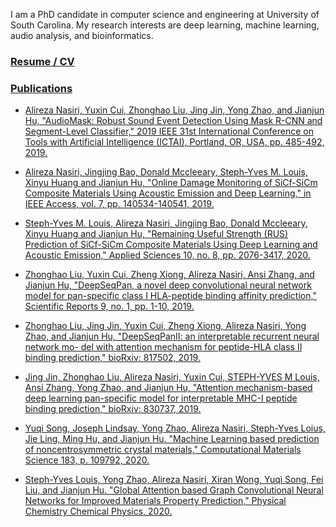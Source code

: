 I am a PhD candidate in computer science and engineering at University of South Carolina. My research interests are deep learning, machine learning, audio analysis, and bioinformatics.

### <a href="my_files/AlirezaNasiri_CV.pdf" target="_blank">Resume / CV 

### Publications
* Alireza Nasiri, Yuxin Cui, Zhonghao Liu, Jing Jin, Yong Zhao, and Jianjun Hu, "AudioMask: Robust Sound Event Detection Using Mask R-CNN and Segment-Level Classifier," 2019 IEEE 31st International Conference on Tools with Artificial Intelligence (ICTAI), Portland, OR, USA, pp. 485-492, 2019. 
 
* Alireza Nasiri, Jingjing Bao, Donald Mccleeary, Steph-Yves M. Louis, Xinyu Huang and Jianjun Hu, "Online Damage Monitoring of SiCf-SiCm Composite Materials Using Acoustic Emission and Deep Learning," in IEEE Access, vol. 7, pp. 140534-140541, 2019.
 
* Steph-Yves M. Louis, Alireza Nasiri, Jingjing Bao, Donald Mccleeary, Xinyu Huang and Jianjun Hu, "Remaining Useful Strength (RUS) Prediction of SiCf-SiCm Composite Materials Using Deep Learning and Acoustic Emission," Applied Sciences 10, no. 8, pp. 2076-3417, 2020.
 
* Zhonghao Liu, Yuxin Cui, Zheng Xiong, Alireza Nasiri, Ansi Zhang, and Jianjun Hu, "DeepSeqPan, a novel deep convolutional neural network model for pan-specific class I HLA-peptide binding affinity prediction," Scientific Reports 9, no. 1, pp. 1-10, 2019.
 
* Zhonghao Liu, Jing Jin, Yuxin Cui, Zheng Xiong, Alireza Nasiri, Yong Zhao, and Jianjun Hu, "DeepSeqPanII: an interpretable recurrent neural network mo- del with attention mechanism for peptide-HLA class II binding prediction," bioRxiv: 817502, 2019.
 
* Jing Jin, Zhonghao Liu, Alireza Nasiri, Yuxin Cui, STEPH-YVES M Louis, Ansi Zhang, Yong Zhao, and Jianjun Hu, "Attention mechanism-based deep learning pan-specific model for interpretable MHC-I peptide binding prediction," bioRxiv: 830737, 2019. 
 
* Yuqi Song, Joseph Lindsay, Yong Zhao, Alireza Nasiri, Steph-Yves Loius, Jie Ling, Ming Hu, and Jianjun Hu. "Machine Learning based prediction of noncentrosymmetric crystal materials," Computational Materials Science 183, p. 109792, 2020.
 
* Steph-Yves Louis, Yong Zhao, Alireza Nasiri, Xiran Wong, Yuqi Song, Fei Liu, and Jianjun Hu. "Global Attention based Graph Convolutional Neural Networks for Improved Materials Property Prediction," Physical Chemistry Chemical Physics, 2020.
